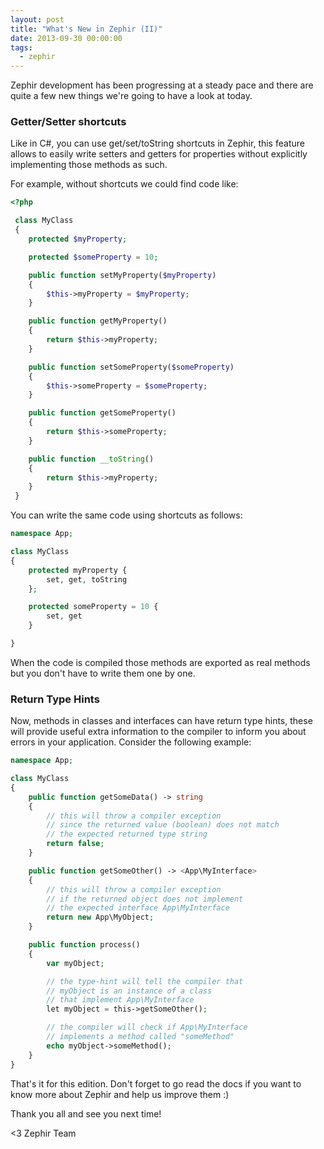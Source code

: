 ```yaml
---
layout: post
title: "What's New in Zephir (II)"
date: 2013-09-30 00:00:00
tags:
  - zephir
---
```


Zephir development has been progressing at a steady pace and there are quite a few new things we're going to have a look at today.

### Getter/Setter shortcuts
Like in C#, you can use get/set/toString shortcuts in Zephir, this feature allows to easily write setters and getters for properties without explicitly implementing those methods as such.

For example, without shortcuts we could find code like:

```php
<?php

 class MyClass
 {
    protected $myProperty;

    protected $someProperty = 10;

    public function setMyProperty($myProperty)
    {
        $this->myProperty = $myProperty;
    }

    public function getMyProperty()
    {
        return $this->myProperty;
    }

    public function setSomeProperty($someProperty)
    {
        $this->someProperty = $someProperty;
    }

    public function getSomeProperty()
    {
        return $this->someProperty;
    }

    public function __toString()
    {
        return $this->myProperty;
    }
 }
```

You can write the same code using shortcuts as follows:

```php
namespace App;

class MyClass
{
    protected myProperty {
        set, get, toString
    };

    protected someProperty = 10 {
        set, get
    }

}
```

When the code is compiled those methods are exported as real methods but you don't have to write them one by one.

### Return Type Hints
Now, methods in classes and interfaces can have return type hints, these will provide useful extra information to the compiler to inform you about errors in your application. Consider the following example:

```php
namespace App;

class MyClass
{
    public function getSomeData() -> string
    {
        // this will throw a compiler exception
        // since the returned value (boolean) does not match
        // the expected returned type string
        return false; 
    }

    public function getSomeOther() -> <App\MyInterface>
    {
        // this will throw a compiler exception
        // if the returned object does not implement
        // the expected interface App\MyInterface
        return new App\MyObject;    
    }

    public function process()
    {
        var myObject;

        // the type-hint will tell the compiler that 
        // myObject is an instance of a class
        // that implement App\MyInterface
        let myObject = this->getSomeOther();

        // the compiler will check if App\MyInterface
        // implements a method called "someMethod"
        echo myObject->someMethod();
    }
}
```

That's it for this edition. Don't forget to go read the docs if you want to know more about Zephir and help us improve them :)

Thank you all and see you next time!

<3 Zephir Team